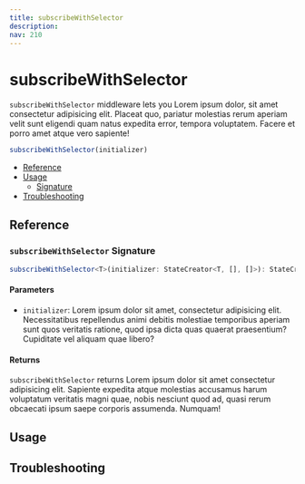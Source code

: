 ```yaml
---
title: subscribeWithSelector
description:
nav: 210
---
```


# subscribeWithSelector

`subscribeWithSelector` middleware lets you Lorem ipsum dolor, sit amet consectetur adipisicing
elit. Placeat quo, pariatur molestias rerum aperiam velit sunt eligendi quam natus expedita error,
tempora voluptatem. Facere et porro amet atque vero sapiente!

```js
subscribeWithSelector(initializer)
```

- [Reference](#reference)
- [Usage](#usage)
  - [Signature](#subscribewithselector-signature)
- [Troubleshooting](#troubleshooting)

## Reference

### `subscribeWithSelector` Signature

```ts
subscribeWithSelector<T>(initializer: StateCreator<T, [], []>): StateCreator<T, [], []>
```

#### Parameters

- `initializer`: Lorem ipsum dolor sit amet, consectetur adipisicing elit. Necessitatibus
  repellendus animi debitis molestiae temporibus aperiam sunt quos veritatis ratione, quod ipsa dicta
  quas quaerat praesentium? Cupiditate vel aliquam quae libero?

#### Returns

`subscribeWithSelector` returns Lorem ipsum dolor sit amet consectetur adipisicing elit. Sapiente
expedita atque molestias accusamus harum voluptatum veritatis magni quae, nobis nesciunt quod ad,
quasi rerum obcaecati ipsum saepe corporis assumenda. Numquam!

## Usage

## Troubleshooting
